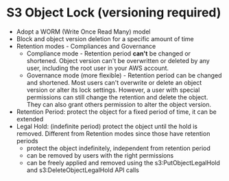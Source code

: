 # S3 Object Lock (versioning required)

- Adopt a WORM (Write Once Read Many) model
- Block and object version deletion for a specific amount of time
- Retention modes - Compliances and Governance
    - Compliance mode - Retention period **can't** be changed or shortened. Object version can't be overwritten or deleted by any user, including the root user in your AWS account.
    - Governance mode (more flexible) - Retention period can be changed and shortened. Most users can't overwrite or delete an object version or alter its lock settings. However, a user with special permissions can still  change the retention and delete the object.  They can also grant others permission to alter the object version.
- Retention Period: protect the object for a fixed period of time, it can be extended
- Legal Hold: (indefinite period) protect the object until the hold is removed. Different from Retention modes since those have retention periods
    - protect the object indefinitely, independent from retention period
    - can be removed by users with the right permissions 
    - can be freely applied and removed using the s3:PutObjectLegalHold and s3:DeleteObjectLegalHold API calls
